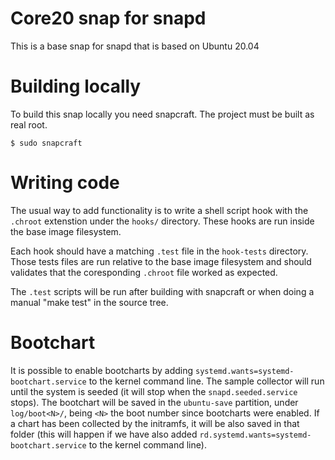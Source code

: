# Core20 snap for snapd

This is a base snap for snapd that is based on Ubuntu 20.04

# Building locally

To build this snap locally you need snapcraft. The project must be built as real root.

```
$ sudo snapcraft
```

# Writing code

The usual way to add functionality is to write a shell script hook
with the `.chroot` extenstion under the `hooks/` directory. These hooks
are run inside the base image filesystem.

Each hook should have a matching `.test` file in the `hook-tests`
directory. Those tests files are run relative to the base image
filesystem and should validates that the coresponding `.chroot` file
worked as expected.

The `.test` scripts will be run after building with snapcraft or when
doing a manual "make test" in the source tree.

# Bootchart

It is possible to enable bootcharts by adding
`systemd.wants=systemd-bootchart.service` to the kernel command
line. The sample collector will run until the system is seeded (it will
stop when the `snapd.seeded.service` stops). The bootchart will be saved
in the `ubuntu-save` partition, under `log/boot<N>/`, being `<N>` the
boot number since bootcharts were enabled. If a chart has been collected
by the initramfs, it will be also saved in that folder (this will happen
if we have also added `rd.systemd.wants=systemd-bootchart.service` to
the kernel command line).
